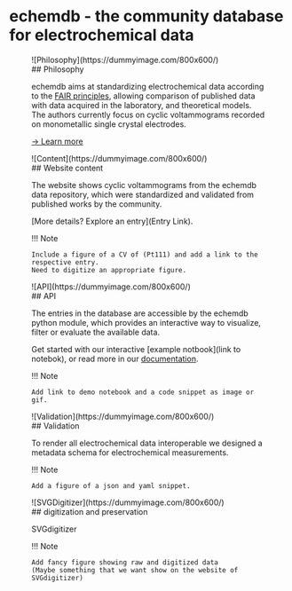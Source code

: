 # echemdb - the community database for electrochemical data

<div class="echemdb-spotlight" markdown>
<figure class="echemdb-spotlight" markdown>
![Philosophy](https://dummyimage.com/800x600/)
<figcaption markdown>
## Philosophy

echemdb aims at standardizing electrochemical data according to the 
[FAIR principles](https://www.go-fair.org/fair-principles/), allowing 
comparison of published data with data acquired 
in the laboratory, and theoretical models.
The authors currently focus on cyclic voltammograms recorded 
on monometallic single crystal electrodes.

[→ Learn more](about.md)
</figcaption>
</figure>

<figure class="echemdb-spotlight echemdb-spotlight-reverse" markdown>
![Content](https://dummyimage.com/800x600/)
<figcaption markdown>
## Website content

The website shows cyclic voltammograms from the echemdb data repository,
which were standardized and validated from published works by the community.

[More details? Explore an entry](Entry Link).

!!! Note
    
    Include a figure of a CV of (Pt111) and add a link to the respective entry.
    Need to digitize an appropriate figure.
</figcaption>
</figure>

<figure class="echemdb-spotlight" markdown>
![API](https://dummyimage.com/800x600/)
<figcaption markdown>
## API

The entries in the database are accessible by the echemdb python module, 
which provides an interactive way to visualize, filter or evaluate the 
available data.

Get started with our interactive [example notbook](link to notebok),
or read more in our [documentation](https://echemdb.github.io/echemdb/).

!!! Note 

    Add link to demo notebook and a code snippet as image or gif.
</figcaption>
</figure>

<figure class="echemdb-spotlight echemdb-spotlight-reverse" markdown>
![Validation](https://dummyimage.com/800x600/)
<figcaption markdown>
## Validation

To render all electrochemical data interoperable we designed 
a metadata schema for electrochemical measurements.

!!! Note

    Add a figure of a json and yaml snippet.
</figcaption>
</figure>

<figure class="echemdb-spotlight" markdown>
![SVGDigitizer](https://dummyimage.com/800x600/)
<figcaption markdown>
## digitization and preservation

SVGdigitizer

!!! Note

    Add fancy figure showing raw and digitized data 
    (Maybe something that we want show on the website of SVGdigitizer)
</figcaption>
</figure>
</div>

<!-- 
The navigation lists several experimental standard techniques, and results on selected 
elemental electrodes can be found in the respective lower hierarchies.

Our standardization methods as well the way this database / collection of data was 
obtained is explained in [`Standards`](cv/data__standardization.md)
-->

